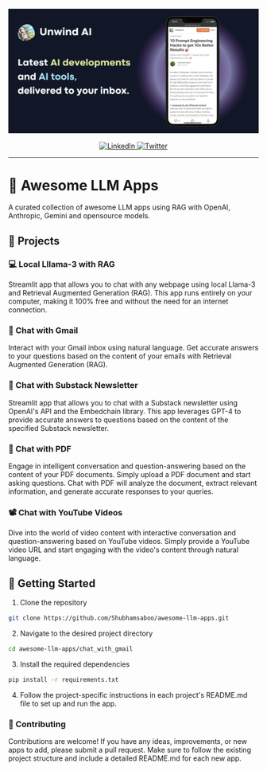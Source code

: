 <p align="center">
  <a href="https://unwindai.substack.com">
    <img src="docs/banner/unwind.png" width="600px" alt="Unwind AI">
  </a>
</p>

<p align="center">
  <a href="https://www.linkedin.com/in/shubhamsaboo/">
    <img src="https://img.shields.io/badge/-Follow%20Shubham Saboo-blue?logo=linkedin&style=flat-square" alt="LinkedIn">
  </a>
  <a href="https://twitter.com/Saboo_Shubham_">
    <img src="https://img.shields.io/twitter/follow/Shubham Saboo" alt="Twitter">  </a>
</p>
<hr/>

# 🌟 Awesome LLM Apps
A curated collection of awesome LLM apps using RAG with OpenAI, Anthropic, Gemini and opensource models.

## 📂 Projects

### 💻 Local Lllama-3 with RAG
Streamlit app that allows you to chat with any webpage using local Llama-3 and Retrieval Augmented Generation (RAG). This app runs entirely on your computer, making it 100% free and without the need for an internet connection.

### 📨 Chat with Gmail
Interact with your Gmail inbox using natural language. Get accurate answers to your questions based on the content of your emails with Retrieval Augmented Generation (RAG).

### 📝 Chat with Substack Newsletter
Streamlit app that allows you to chat with a Substack newsletter using OpenAI's API and the Embedchain library. This app leverages GPT-4 to provide accurate answers to questions based on the content of the specified Substack newsletter.

### 📄 Chat with PDF
Engage in intelligent conversation and question-answering based on the content of your PDF documents. Simply upload a PDF document and start asking questions. Chat with PDF will analyze the document, extract relevant information, and generate accurate responses to your queries.

### 📽️ Chat with YouTube Videos
Dive into the world of video content with interactive conversation and question-answering based on YouTube videos. Simply provide a YouTube video URL and start engaging with the video's content through natural language.


## 🚀 Getting Started

1. Clone the repository 

```bash 
git clone https://github.com/Shubhamsaboo/awesome-llm-apps.git 
```

2. Navigate to the desired project directory

```bash 
cd awesome-llm-apps/chat_with_gmail 
```

3. Install the required dependencies

```bash
pip install -r requirements.txt
```

4. Follow the project-specific instructions in each project's README.md file to set up and run the app.

### 🤝 Contributing
Contributions are welcome! If you have any ideas, improvements, or new apps to add, please submit a pull request. Make sure to follow the existing project structure and include a detailed README.md for each new app.
